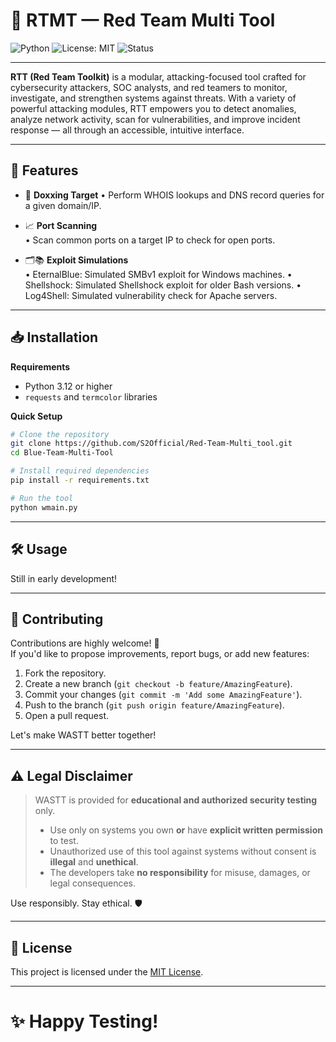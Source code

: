 
# 🔫 RTMT — Red Team Multi Tool

![Python](https://img.shields.io/badge/Python-3.x-blue.svg)
![License: MIT](https://img.shields.io/badge/License-MIT-yellow.svg)
![Status](https://img.shields.io/badge/Status-Active-brightgreen.svg)

---

**RTT (Red Team Toolkit)** is a modular, attacking-focused tool crafted for cybersecurity attackers, SOC analysts, and red teamers to monitor, investigate, and strengthen systems against threats.
With a variety of powerful attacking modules, RTT empowers you to detect anomalies, analyze network activity, scan for vulnerabilities, and improve incident response — all through an accessible, intuitive interface.



---

## 🚀 Features

- 🔎 **Doxxing Target** 
  • Perform WHOIS lookups and DNS record queries for a given domain/IP.

- 📈 **Port Scanning**  
  • Scan common ports on a target IP to check for open ports.

- 🗂📚 **Exploit Simulations**  
  • EternalBlue: Simulated SMBv1 exploit for Windows machines.
  • Shellshock: Simulated Shellshock exploit for older Bash versions.
  • Log4Shell: Simulated vulnerability check for Apache servers.

---

## 📥 Installation

**Requirements**  
- Python 3.12 or higher
- `requests` and `termcolor` libraries

**Quick Setup**

```bash
# Clone the repository
git clone https://github.com/S2Official/Red-Team-Multi_tool.git
cd Blue-Team-Multi-Tool

# Install required dependencies
pip install -r requirements.txt

# Run the tool
python wmain.py
```

---

## 🛠️ Usage

Still in early development!

---


## 🤝 Contributing

Contributions are highly welcome! 🚀  
If you'd like to propose improvements, report bugs, or add new features:

1. Fork the repository.
2. Create a new branch (`git checkout -b feature/AmazingFeature`).
3. Commit your changes (`git commit -m 'Add some AmazingFeature'`).
4. Push to the branch (`git push origin feature/AmazingFeature`).
5. Open a pull request.

Let's make WASTT better together!

---

## ⚠️ Legal Disclaimer

> WASTT is provided for **educational and authorized security testing** only.
> - Use only on systems you own **or** have **explicit written permission** to test.
> - Unauthorized use of this tool against systems without consent is **illegal** and **unethical**.
> - The developers take **no responsibility** for misuse, damages, or legal consequences.

Use responsibly. Stay ethical. 🛡️

---

## 📄 License

This project is licensed under the [MIT License](LICENSE).

---

# ✨ Happy Testing!
